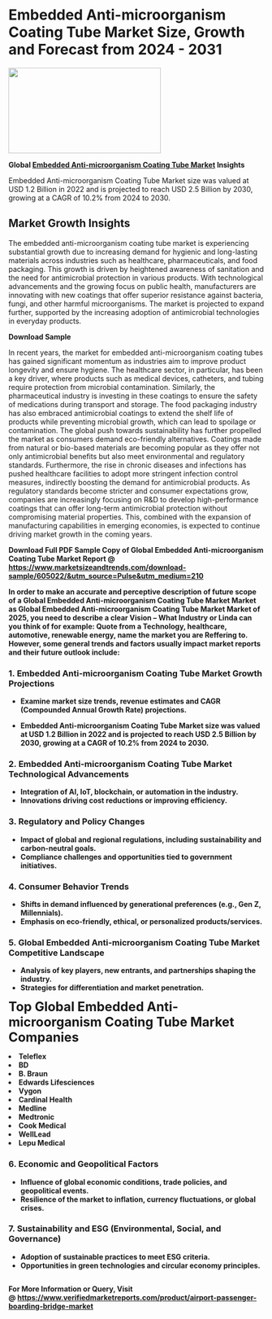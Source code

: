 <H1>Embedded Anti-microorganism Coating Tube Market Size, Growth and Forecast from 2024 - 2031</H1><img class="aligncenter size-medium wp-image-584254" src="https://thirdeyenews.in/wp-content/uploads/2024/09/Global-Market-Research-300x168.jpeg" alt="" width="300" height="168" /><p><strong>Global&nbsp;<a href="https://www.marketsizeandtrends.com/download-sample/605022/&amp;utm_source=Pulse&amp;utm_medium=210">Embedded Anti-microorganism Coating Tube Market</a> Insights</strong></p><p>Embedded Anti-microorganism Coating Tube Market size was valued at USD 1.2 Billion in 2022 and is projected to reach USD 2.5 Billion by 2030, growing at a CAGR of 10.2% from 2024 to 2030.</p><p><h2>Market Growth Insights</h2> <p>The embedded anti-microorganism coating tube market is experiencing substantial growth due to increasing demand for hygienic and long-lasting materials across industries such as healthcare, pharmaceuticals, and food packaging. This growth is driven by heightened awareness of sanitation and the need for antimicrobial protection in various products. With technological advancements and the growing focus on public health, manufacturers are innovating with new coatings that offer superior resistance against bacteria, fungi, and other harmful microorganisms. The market is projected to expand further, supported by the increasing adoption of antimicrobial technologies in everyday products.</p> <p><strong>Download Sample</strong></p> <p>In recent years, the market for embedded anti-microorganism coating tubes has gained significant momentum as industries aim to improve product longevity and ensure hygiene. The healthcare sector, in particular, has been a key driver, where products such as medical devices, catheters, and tubing require protection from microbial contamination. Similarly, the pharmaceutical industry is investing in these coatings to ensure the safety of medications during transport and storage. The food packaging industry has also embraced antimicrobial coatings to extend the shelf life of products while preventing microbial growth, which can lead to spoilage or contamination. The global push towards sustainability has further propelled the market as consumers demand eco-friendly alternatives. Coatings made from natural or bio-based materials are becoming popular as they offer not only antimicrobial benefits but also meet environmental and regulatory standards. Furthermore, the rise in chronic diseases and infections has pushed healthcare facilities to adopt more stringent infection control measures, indirectly boosting the demand for antimicrobial products. As regulatory standards become stricter and consumer expectations grow, companies are increasingly focusing on R&D to develop high-performance coatings that can offer long-term antimicrobial protection without compromising material properties. This, combined with the expansion of manufacturing capabilities in emerging economies, is expected to continue driving market growth in the coming years.</p> <p><strong></p><p><span class=""><strong>Download Full PDF Sample Copy of Global Embedded Anti-microorganism Coating Tube Market Report</strong> @ <a href="https://www.marketsizeandtrends.com/download-sample/605022/&amp;utm_source=Pulse&amp;utm_medium=210" target="_blank">https://www.marketsizeandtrends.com/download-sample/605022/&amp;utm_source=Pulse&amp;utm_medium=210</a></span></p><p>In order to make an accurate and perceptive description of future scope of a Global&nbsp;Embedded Anti-microorganism Coating Tube Market Market as Global&nbsp;Embedded Anti-microorganism Coating Tube Market Market of 2025, you need to describe a clear Vision &ndash; What Industry or Linda can you think of for example: Quote from a Technology, healthcare, automotive, renewable energy, name the market you are Reffering to. However, some general trends and factors usually impact market reports and their future outlook include:</p><h3>1.&nbsp;<strong>Embedded Anti-microorganism Coating Tube Market Growth Projections</strong></h3><ul><li>Examine market size trends, revenue estimates and CAGR (Compounded Annual Growth Rate) projections.</li><li><p>Embedded Anti-microorganism Coating Tube Market size was valued at USD 1.2 Billion in 2022 and is projected to reach USD 2.5 Billion by 2030, growing at a CAGR of 10.2% from 2024 to 2030.</p></li></ul><h3>2.&nbsp;<strong>Embedded Anti-microorganism Coating Tube Market Technological Advancements</strong></h3><ul><li>Integration of AI, IoT, blockchain, or automation in the industry.</li><li>Innovations driving cost reductions or improving efficiency.</li></ul><h3>3.&nbsp;<strong>Regulatory and Policy Changes</strong></h3><ul><li>Impact of global and regional regulations, including sustainability and carbon-neutral goals.</li><li>Compliance challenges and opportunities tied to government initiatives.</li></ul><h3>4.&nbsp;<strong>Consumer Behavior Trends</strong></h3><ul><li>Shifts in demand influenced by generational preferences (e.g., Gen Z, Millennials).</li><li>Emphasis on eco-friendly, ethical, or personalized products/services.</li></ul><h3>5.&nbsp;<strong>Global Embedded Anti-microorganism Coating Tube Market Competitive Landscape</strong></h3><ul><li>Analysis of key players, new entrants, and partnerships shaping the industry.</li><li>Strategies for differentiation and market penetration.</li></ul><p data-pm-slice="1 1 []"><span style="color: inherit; font-family: inherit; font-size: 25px;">Top Global Embedded Anti-microorganism Coating Tube Market Companies</span></p><div class="" data-test-id=""><p><li>Teleflex</li><li> BD</li><li> B. Braun</li><li> Edwards Lifesciences</li><li> Vygon</li><li> Cardinal Health</li><li> Medline</li><li> Medtronic</li><li> Cook Medical</li><li> WellLead</li><li> Lepu Medical</li></p></div><h3>6.&nbsp;<strong>Economic and Geopolitical Factors</strong></h3><ul><li>Influence of global economic conditions, trade policies, and geopolitical events.</li><li>Resilience of the market to inflation, currency fluctuations, or global crises.</li></ul><h3>7.&nbsp;<strong>Sustainability and ESG (Environmental, Social, and Governance)</strong></h3><ul><li>Adoption of sustainable practices to meet ESG criteria.</li><li>Opportunities in green technologies and circular economy principles.</li></ul><h2><strong style="font-size: 14px;">For More Information or Query, Visit @&nbsp;</strong><a style="background-color: #ffffff; font-size: 14px;" href="https://www.marketsizeandtrends.com/report/embedded-anti-microorganism-coating-tube-market/" target="_blank">https://www.verifiedmarketreports.com/product/airport-passenger-boarding-bridge-market</a></h2>
